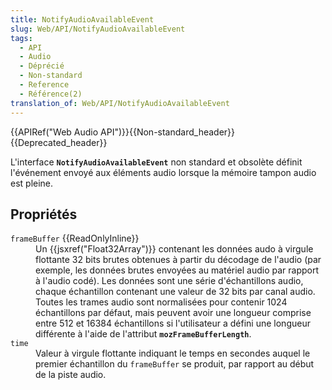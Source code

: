```yaml
---
title: NotifyAudioAvailableEvent
slug: Web/API/NotifyAudioAvailableEvent
tags:
  - API
  - Audio
  - Déprécié
  - Non-standard
  - Reference
  - Référence(2)
translation_of: Web/API/NotifyAudioAvailableEvent
---
```

<div>{{APIRef("Web Audio API")}}{{Non-standard_header}}{{Deprecated_header}}</div>

<p>L'interface <code><strong>NotifyAudioAvailableEvent</strong></code> non standard et obsolète définit l'événement envoyé aux éléments audio lorsque la mémoire tampon audio est pleine.</p>

<h2 id="Propriétés">Propriétés</h2>

<dl>
 <dt><code>frameBuffer</code> {{ReadOnlyInline}}</dt>
 <dd>Un {{jsxref("Float32Array")}} contenant les données audo à virgule flottante 32 bits brutes obtenues à partir du décodage de l'audio (par exemple, les données brutes envoyées au matériel audio par rapport à l'audio codé). Les données sont une série d'échantillons audio, chaque échantillon contenant une valeur de 32 bits par canal audio. Toutes les trames audio sont normalisées pour contenir 1024 échantillons par défaut, mais peuvent avoir une longueur comprise entre 512 et 16384 échantillons si l'utilisateur a défini une longueur différente à l'aide de l'attribut <code><strong>mozFrameBufferLength</strong></code>.</dd>
 <dt><code>time</code></dt>
 <dd>Valeur à virgule flottante indiquant le temps en secondes auquel le premier échantillon du <code>frameBuffer</code> se produit, par rapport au début de la piste audio.</dd>
</dl>
